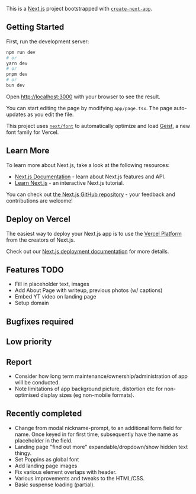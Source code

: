 This is a [Next.js](https://nextjs.org) project bootstrapped with [`create-next-app`](https://nextjs.org/docs/app/api-reference/cli/create-next-app).

## Getting Started

First, run the development server:

```bash
npm run dev
# or
yarn dev
# or
pnpm dev
# or
bun dev
```

Open [http://localhost:3000](http://localhost:3000) with your browser to see the result.

You can start editing the page by modifying `app/page.tsx`. The page auto-updates as you edit the file.

This project uses [`next/font`](https://nextjs.org/docs/app/building-your-application/optimizing/fonts) to automatically optimize and load [Geist](https://vercel.com/font), a new font family for Vercel.

## Learn More

To learn more about Next.js, take a look at the following resources:

- [Next.js Documentation](https://nextjs.org/docs) - learn about Next.js features and API.
- [Learn Next.js](https://nextjs.org/learn) - an interactive Next.js tutorial.

You can check out [the Next.js GitHub repository](https://github.com/vercel/next.js) - your feedback and contributions are welcome!

## Deploy on Vercel

The easiest way to deploy your Next.js app is to use the [Vercel Platform](https://vercel.com/new?utm_medium=default-template&filter=next.js&utm_source=create-next-app&utm_campaign=create-next-app-readme) from the creators of Next.js.

Check out our [Next.js deployment documentation](https://nextjs.org/docs/app/building-your-application/deploying) for more details.

## Features TODO
- Fill in placeholder text, images
- Add About Page with writeup, previous photos (w/ captions)
- Embed YT video on landing page
- Setup domain

## Bugfixes required

## Low priority

## Report
- Consider how long term maintenance/ownership/administration of app will be conducted.
- Note limitations of app background picture, distortion etc for non-optimised display sizes (eg non-mobile formats).

## Recently completed
- Change from modal nickname-prompt, to an additional form field for name. Once keyed in for first time, subsequently have the name as placeholder in the field. 
- Landing page "find out more" expandable/dropdown/show hidden text thingy.
- Set Poppins as global font
- Add landing page images
- Fix various element overlaps with header.
- Various improvements and tweaks to the HTML/CSS.
- Basic suspense loading (partial).